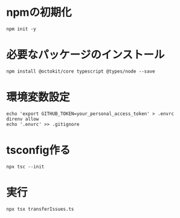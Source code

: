 # npmの初期化
```
npm init -y
```

# 必要なパッケージのインストール
```
npm install @octokit/core typescript @types/node --save
```

# 環境変数設定
```
echo 'export GITHUB_TOKEN=your_personal_access_token' > .envrc
direnv allow
echo '.envrc' >> .gitignore
```

# tsconfig作る
```
npx tsc --init
```

# 実行
```
npx tsx transferIssues.ts
```
